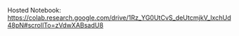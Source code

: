 Hosted Notebook: https://colab.research.google.com/drive/1Rz_YG0UtCvS_deUtcmjkV_lxchUd48pN#scrollTo=zVdwXABsadU8
